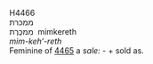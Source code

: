<body>
  <p>H4466<br>  ממכּרת  <br> מִמכֶּרֶת  ‎  mimkereth  <br><i>mim-keh‘-reth </i><br>Feminine of <a href="h4465.htm">4465</a>  a <i>sale: - </i> + sold as.<br></p>
 </body>